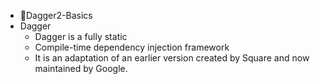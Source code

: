 - 👋Dagger2-Basics
-  Dagger
     - Dagger is a fully static
     - Compile-time dependency injection framework
     - It is an adaptation of an earlier version created by Square and now maintained by Google.
    
